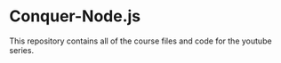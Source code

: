 # Conquer-Node.js
This repository contains all of the course files and code for the youtube series. 
